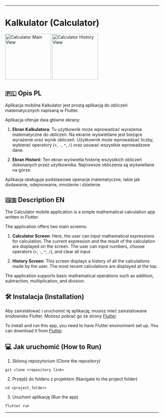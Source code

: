 
---
# Kalkulator (Calculator)

<img src="https://github.com/blaszkaaa/Kalkulator2/assets/58654924/802d7167-daa7-4b10-b4e4-801ec4644dc2" alt="Calculator Main View" width="150px">
<img src="https://github.com/blaszkaaa/Kalkulator2/assets/58654924/299ccdf0-8a1e-4b11-a623-673e2e57e862" alt="Calculator History View" width="150px">


## 🇵🇱 Opis PL

Aplikacja mobilna Kalkulator jest prostą aplikacją do obliczeń matematycznych napisaną w Flutter. 

Aplikacja oferuje dwa główne ekrany:

1. **Ekran Kalkulatora**: Tu użytkownik może wprowadzać wyrażenia matematyczne do obliczeń. Na ekranie wyświetlane jest bieżące wyrażenie oraz wynik obliczeń. Użytkownik może wprowadzać liczby, wybierać operatory (`+`, `-`, `*`, `/`) oraz usuwać wszystkie wprowadzone dane.

2. **Ekran Historii**: Ten ekran wyświetla historię wszystkich obliczeń dokonanych przez użytkownika. Najnowsze obliczenia są wyświetlane na górze.

Aplikacja obsługuje podstawowe operacje matematyczne, takie jak dodawanie, odejmowanie, mnożenie i dzielenie.

## 🇬🇧 Description EN

The Calculator mobile application is a simple mathematical calculation app written in Flutter.

The application offers two main screens:

1. **Calculator Screen**: Here, the user can input mathematical expressions for calculation. The current expression and the result of the calculation are displayed on the screen. The user can input numbers, choose operators (`+`, `-`, `*`, `/`), and clear all input.

2. **History Screen**: This screen displays a history of all the calculations made by the user. The most recent calculations are displayed at the top.

The application supports basic mathematical operations such as addition, subtraction, multiplication, and division.

## 🛠 Instalacja (Installation)

Aby zainstalować i uruchomić tę aplikację, musisz mieć zainstalowane środowisko Flutter. Możesz pobrać go ze strony [Flutter](https://flutter.dev/).

To install and run this app, you need to have Flutter environment set up. You can download it from [Flutter](https://flutter.dev/).

## 💻 Jak uruchomić (How to Run)

1. Sklonuj repozytorium (Clone the repository)

```
git clone <repository link>
```

2. Przejdź do folderu z projektem (Navigate to the project folder)

```
cd <project_folder>
```

3. Uruchom aplikację (Run the app)

```
flutter run
```
---
